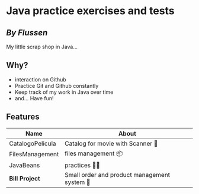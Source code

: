 # Java practice exercises and tests
## _By Flussen_

My little scrap shop in Java...


## Why?
- interaction on Github
- Practice Git and Github constantly
- Keep track of my work in Java over time
- and... Have fun!

## Features

| Name | About |
| ------ | ------ |
| CatalogoPelicula | Catalog for movie with Scanner 🫙 |
| FilesManagement | files management 📦 |
| JavaBeans | practices 👨‍👦 |
| __Bill Project__ | Small order and product management system 🧾 |
